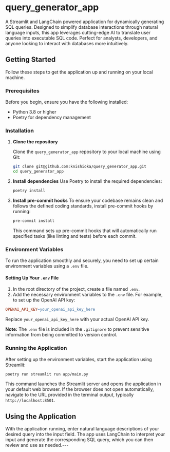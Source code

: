 # query_generator_app
A Streamlit and LangChain powered application for dynamically generating SQL queries. Designed to simplify database interactions through natural language inputs, this app leverages cutting-edge AI to translate user queries into executable SQL code. Perfect for analysts, developers, and anyone looking to interact with databases more intuitively.

## Getting Started

Follow these steps to get the application up and running on your local machine.
### Prerequisites

Before you begin, ensure you have the following installed:
- Python 3.8 or higher
- Poetry for dependency management
### Installation 
1. **Clone the repository** 

    Clone the `query_generator_app` repository to your local machine using Git:

    ```bash
    git clone git@github.com:knishioka/query_generator_app.git
    cd query_generator_app
    ``` 
1. **Install dependencies** 
    Use Poetry to install the required dependencies:

    ```bash
    poetry install
    ```

1. **Install pre-commit hooks**
    To ensure your codebase remains clean and follows the defined coding standards, install pre-commit hooks by running:

    ```bash
    pre-commit install
    ```
    This command sets up pre-commit hooks that will automatically run specified tasks (like linting and tests) before each commit.

### Environment Variables

To run the application smoothly and securely, you need to set up certain environment variables using a `.env` file.
#### Setting Up Your `.env` File 
1. In the root directory of the project, create a file named `.env`. 
1. Add the necessary environment variables to the `.env` file. For example, to set up the OpenAI API key:

```makefile
OPENAI_API_KEY=your_openai_api_key_here
```



Replace `your_openai_api_key_here` with your actual OpenAI API key.

**Note:**  The `.env` file is included in the `.gitignore` to prevent sensitive information from being committed to version control.
### Running the Application

After setting up the environment variables, start the application using Streamlit:

```bash
poetry run streamlit run app/main.py
```



This command launches the Streamlit server and opens the application in your default web browser. If the browser does not open automatically, navigate to the URL provided in the terminal output, typically `http://localhost:8501`.
## Using the Application

With the application running, enter natural language descriptions of your desired query into the input field. The app uses LangChain to interpret your input and generate the corresponding SQL query, which you can then review and use as needed.---
